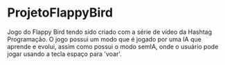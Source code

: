 # ProjetoFlappyBird
 
Jogo do Flappy Bird tendo sido criado com a série de vídeo da Hashtag Programação.
O jogo possui um modo que é jogado por uma IA que aprende e evolui, assim como possui o modo semIA, onde o usuário pode jogar usando a tecla espaço para 'voar'.
